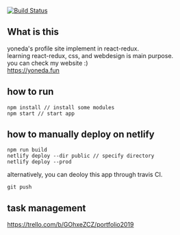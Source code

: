 
[![Build Status](https://travis-ci.org/yoneda/react-redux-me.svg?branch=master)](https://travis-ci.org/yoneda/react-redux-me)

## What is this

yoneda's profile site implement in react-redux.  
learning react-redux, css, and webdesign is main purpose.  
you can check my website :)  
https://yoneda.fun

## how to run

```
npm install // install some modules
npm start // start app
```

## how to manually deploy on netlify

```
npm run build
netlify deploy --dir public // specify directory
netlify deploy --prod
```

alternatively, you can deoloy this app through travis CI.

```
git push
```

## task management
https://trello.com/b/GOhxeZCZ/portfolio2019
